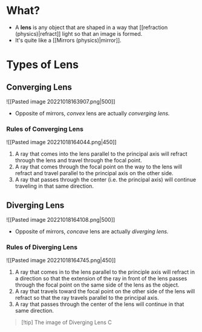 # What?
- A **lens** is any object that are shaped in a way that [[refraction (physics)|refract]] light so that an image is formed.
- It's quite like a [[Mirrors (physics)|mirror]].

# Types of Lens
## Converging Lens
![[Pasted image 20221018163907.png|500]]
- Opposite of mirrors, *convex* lens are actually *converging lens.*
### Rules of Converging Lens
![[Pasted image 20221018164044.png|450]]
1. A ray that comes into the lens parallel to the principal axis will refract through the lens and travel through the focal point.
2.  A ray that comes through the focal point on the way to the lens will refract and travel parallel to the principal axis on the other side.
3.  A ray that passes through the center (i.e. the principal axis) will continue traveling in that same direction.

## Diverging Lens
![[Pasted image 20221018164108.png|500]]
- Opposite of mirrors, *concave* lens are actually *diverging lens.*
### Rules of Diverging Lens
![[Pasted image 20221018164745.png|450]]
1.  A ray that comes in to the lens parallel to the principle axis will refract in a direction so that the extension of the ray in front of the lens passes through the focal point on the same side of the lens as the object.
2.  A ray that travels toward the focal point on the other side of the lens will refract so that the ray travels parallel to the principal axis.
3.  A ray that passes through the center of the lens will continue in that same direction.

> [!tip] The image of Diverging Lens
> C
